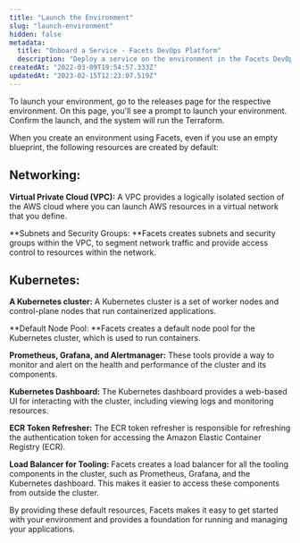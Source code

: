 ```yaml
---
title: "Launch the Environment"
slug: "launch-environment"
hidden: false
metadata: 
  title: "Onboard a Service - Facets DevOps Platform"
  description: "Deploy a service on the environment in the Facets DevOps Platform"
createdAt: "2022-03-09T19:54:57.333Z"
updatedAt: "2023-02-15T12:23:07.519Z"
---
```

To launch your environment, go to the releases page for the respective environment. On this page, you'll see a prompt to launch your environment. Confirm the launch, and the system will run the Terraform.

When you create an environment using Facets, even if you use an empty blueprint, the following resources are created by default:

## Networking:

**Virtual Private Cloud (VPC):** A VPC provides a logically isolated section of the AWS cloud where you can launch AWS resources in a virtual network that you define.

**Subnets and Security Groups: **Facets creates subnets and security groups within the VPC, to segment network traffic and provide access control to resources within the network.

## Kubernetes:

**A Kubernetes cluster:** A Kubernetes cluster is a set of worker nodes and control-plane nodes that run containerized applications.

**Default Node Pool: **Facets creates a default node pool for the Kubernetes cluster, which is used to run containers.

**Prometheus, Grafana, and Alertmanager:** These tools provide a way to monitor and alert on the health and performance of the cluster and its components.

**Kubernetes Dashboard:** The Kubernetes dashboard provides a web-based UI for interacting with the cluster, including viewing logs and monitoring resources.

**ECR Token Refresher:** The ECR token refresher is responsible for refreshing the authentication token for accessing the Amazon Elastic Container Registry (ECR).

**Load Balancer for Tooling:** Facets creates a load balancer for all the tooling components in the cluster, such as Prometheus, Grafana, and the Kubernetes dashboard. This makes it easier to access these components from outside the cluster.

By providing these default resources, Facets makes it easy to get started with your environment and provides a foundation for running and managing your applications.